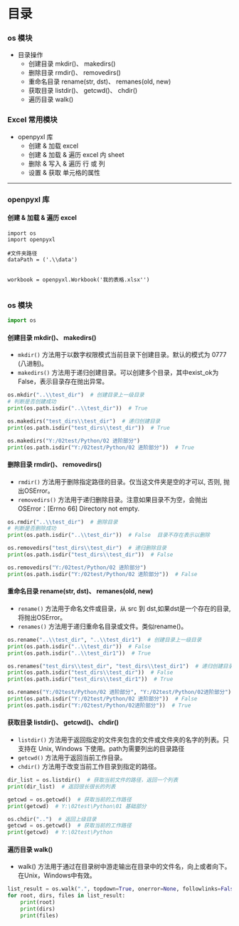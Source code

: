 # 目录
### os 模块
* 目录操作
  * 创建目录 mkdir()、 makedirs()
  * 删除目录 rmdir()、 removedirs()
  * 重命名目录 rename(str, dst)、 remanes(old, new)
  * 获取目录 listdir()、 getcwd()、 chdir()
  * 遍历目录 walk()
### Excel 常用模块

* openpyxl 库
  * 创建 & 加载 excel
  * 创建 & 加载 & 遍历 excel 内 sheet
  * 删除 & 写入 & 遍历 行 或 列
  * 设置 & 获取 单元格的属性
***
### openpyxl 库
#### 创建 & 加载 & 遍历 excel
```pyhton
import os
import openpyxl

#文件夹路径
dataPath = ('.\\data')


workbook = openpyxl.Workbook('我的表格.xlsx'')


```
### os 模块
```python
import os
```
#### 创建目录 mkdir()、 makedirs()
* `mkdir()` 方法用于以数字权限模式当前目录下创建目录。默认的模式为 0777 (八进制)。
* `makedirs()` 方法用于递归创建目录。可以创建多个目录，其中exist_ok为False，表示目录存在抛出异常。
```python
os.mkdir("..\\test_dir")  # 创建目录上一级目录
# 判断是否创建成功
print(os.path.isdir("..\\test_dir"))  # True

os.makedirs("test_dirs\\test_dir")  # 递归创建目录
print(os.path.isdir("test_dirs\\test_dir"))  # True

os.makedirs("Y:/02test/Python/02 进阶部分")
print(os.path.isdir("Y:/02test/Python/02 进阶部分"))  # True

```
#### 删除目录 rmdir()、 removedirs()
* `rmdir()` 方法用于删除指定路径的目录。仅当这文件夹是空的才可以, 否则, 抛出OSError。
* `removedirs()` 方法用于递归删除目录。注意如果目录不为空，会抛出OSError：[Errno 66] Directory not empty.
```python
os.rmdir("..\\test_dir")  # 删除目录
# 判断是否删除成功
print(os.path.isdir("..\\test_dir"))  # False  目录不存在表示以删除

os.removedirs("test_dirs\\test_dir")  # 递归删除目录
print(os.path.isdir("test_dirs\\test_dir"))  # False

os.removedirs("Y:/02test/Python/02 进阶部分")
print(os.path.isdir("Y:/02test/Python/02 进阶部分"))  # False
```
#### 重命名目录 rename(str, dst)、 remanes(old, new)
* `rename()` 方法用于命名文件或目录，从 src 到 dst,如果dst是一个存在的目录, 将抛出OSError。
* `renames()` 方法用于递归重命名目录或文件。类似rename()。
```python
os.rename("..\\test_dir", "..\\test_dir1")  # 创建目录上一级目录
print(os.path.isdir("..\\test_dir"))  # False
print(os.path.isdir("..\\test_dir1"))  # True

os.renames("test_dirs\\test_dir", "test_dirs\\test_dir1")  # 递归创建目录
print(os.path.isdir("test_dirs\\test_dir"))  # False
print(os.path.isdir("test_dirs\\test_dir1"))  # True

os.renames("Y:/02test/Python/02 进阶部分", "Y:/02test/Python/02进阶部分")
print(os.path.isdir("Y:/02test/Python/02 进阶部分"))  # False
print(os.path.isdir("Y:/02test/Python/02进阶部分"))  # True
```
#### 获取目录 listdir()、 getcwd()、 chdir()
* `listdir()` 方法用于返回指定的文件夹包含的文件或文件夹的名字的列表。只支持在 Unix, Windows 下使用。path为需要列出的目录路径
* `getcwd()` 方法用于返回当前工作目录。
* `chdir()` 方法用于改变当前工作目录到指定的路径。
```python
dir_list = os.listdir()  # 获取当前文件的路径，返回一个列表
print(dir_list)  # 返回很长很长的列表

getcwd = os.getcwd()  # 获取当前的工作路径
print(getcwd)  # Y:\02test\Python\01 基础部分

os.chdir("..")  # 返回上级目录
getcwd = os.getcwd()  # 获取当前的工作路径
print(getcwd)  # Y:\02test\Python
```
#### 遍历目录 walk()
* walk() 方法用于通过在目录树中游走输出在目录中的文件名，向上或者向下。在Unix，Windows中有效。
```python 
list_result = os.walk(".", topdown=True, onerror=None, followlinks=False)  # 获取当前目录 参数可写可不写
for root, dirs, files in list_result:
    print(root)
    print(dirs)
    print(files)
```
